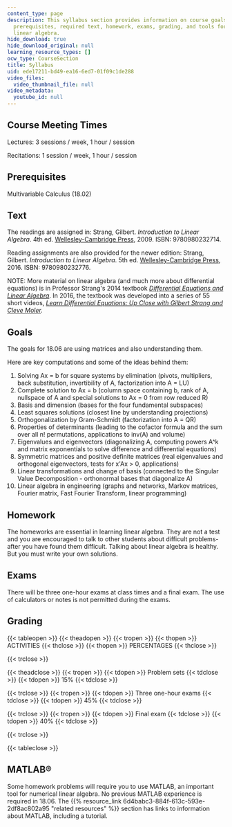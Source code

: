 ```yaml
---
content_type: page
description: This syllabus section provides information on course goals, meeting times,
  prerequisites, required text, homework, exams, grading, and tools for numerical
  linear algebra.
hide_download: true
hide_download_original: null
learning_resource_types: []
ocw_type: CourseSection
title: Syllabus
uid: ede17211-bd49-ea16-6ed7-01f09c1de288
video_files:
  video_thumbnail_file: null
video_metadata:
  youtube_id: null
---
```


Course Meeting Times
--------------------

Lectures: 3 sessions / week, 1 hour / session

Recitations: 1 session / week, 1 hour / session

Prerequisites
-------------

Multivariable Calculus (18.02)

Text
----

The readings are assigned in: Strang, Gilbert. _Introduction to Linear Algebra_. 4th ed. [Wellesley-Cambridge Press](http://www.wellesleycambridge.com/), 2009. ISBN: 9780980232714.

Reading assignments are also provided for the newer edition: Strang, Gilbert. _Introduction to Linear Algebra_. 5th ed. [Wellesley-Cambridge Press](http://www.wellesleycambridge.com/), 2016. ISBN: 9780980232776.

NOTE: More material on linear algebra (and much more about differential equations) is in Professor Strang's 2014 textbook _[Differential Equations and Linear Algebra](http://www-math.mit.edu/~gs/dela)_. In 2016, the textbook was developed into a series of 55 short videos, _[Learn Differential Equations: Up Close with Gilbert Strang and Cleve Moler](/courses/res-18-009-learn-differential-equations-up-close-with-gilbert-strang-and-cleve-moler-fall-2015)._

Goals
-----

The goals for 18.06 are using matrices and also understanding them.

Here are key computations and some of the ideas behind them:

1.  Solving Ax = b for square systems by elimination (pivots, multipliers, back substitution, invertibility of A, factorization into A = LU)
2.  Complete solution to Ax = b (column space containing b, rank of A, nullspace of A and special solutions to Ax = 0 from row reduced R)
3.  Basis and dimension (bases for the four fundamental subspaces)
4.  Least squares solutions (closest line by understanding projections)
5.  Orthogonalization by Gram-Schmidt (factorization into A = QR)
6.  Properties of determinants (leading to the cofactor formula and the sum over all n! permutations, applications to inv(A) and volume)
7.  Eigenvalues and eigenvectors (diagonalizing A, computing powers A^k and matrix exponentials to solve difference and differential equations)
8.  Symmetric matrices and positive definite matrices (real eigenvalues and orthogonal eigenvectors, tests for x'Ax > 0, applications)
9.  Linear transformations and change of basis (connected to the Singular Value Decomposition - orthonormal bases that diagonalize A)
10.  Linear algebra in engineering (graphs and networks, Markov matrices, Fourier matrix, Fast Fourier Transform, linear programming)

Homework
--------

The homeworks are essential in learning linear algebra. They are not a test and you are encouraged to talk to other students about difficult problems-after you have found them difficult. Talking about linear algebra is healthy. But you must write your own solutions.

Exams
-----

There will be three one-hour exams at class times and a final exam. The use of calculators or notes is not permitted during the exams.

Grading
-------

{{< tableopen >}}
{{< theadopen >}}
{{< tropen >}}
{{< thopen >}}
ACTIVITIES
{{< thclose >}}
{{< thopen >}}
PERCENTAGES
{{< thclose >}}

{{< trclose >}}

{{< theadclose >}}
{{< tropen >}}
{{< tdopen >}}
Problem sets
{{< tdclose >}}
{{< tdopen >}}
15%
{{< tdclose >}}

{{< trclose >}}
{{< tropen >}}
{{< tdopen >}}
Three one-hour exams
{{< tdclose >}}
{{< tdopen >}}
45%
{{< tdclose >}}

{{< trclose >}}
{{< tropen >}}
{{< tdopen >}}
Final exam
{{< tdclose >}}
{{< tdopen >}}
40%
{{< tdclose >}}

{{< trclose >}}

{{< tableclose >}}

MATLAB®
-------

Some homework problems will require you to use MATLAB, an important tool for numerical linear algebra. No previous MATLAB experience is required in 18.06. The {{% resource_link 6d4babc3-884f-613c-593e-2df8ac802a95 "related resources" %}} section has links to information about MATLAB, including a tutorial.